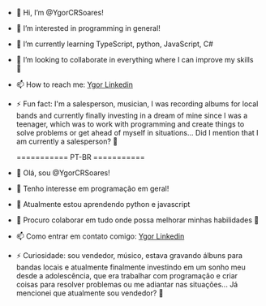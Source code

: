 - 👋 Hi, I’m @YgorCRSoares!
- 👀 I’m interested in programming in general!
- 🌱 I’m currently learning TypeScript, python, JavaScript, C#
- 💞️ I’m looking to collaborate in everything where I can improve my skills 🤣
- 📫 How to reach me: [Ygor Linkedin](https://www.linkedin.com/in/ygor-soares/)
- ⚡ Fun fact: I'm a salesperson, musician, I was recording albums for local bands
  and currently finally investing in a dream of mine since I was a teenager,
  which was to work with programming and create things to solve problems or
  get ahead of myself in situations... Did I mention that I am currently a salesperson? 🤣

  =========== PT-BR ===========
  
- 👋 Olá, sou @YgorCRSoares!
- 👀 Tenho interesse em programação em geral!
- 🌱 Atualmente estou aprendendo python e javascript
- 💞️ Procuro colaborar em tudo onde possa melhorar minhas habilidades 🤣
- 📫 Como entrar em contato comigo: [Ygor Linkedin](https://www.linkedin.com/in/ygor-soares/)
- ⚡ Curiosidade: sou vendedor, músico, estava gravando álbuns para bandas locais
 e atualmente finalmente investindo em um sonho meu desde a adolescência,
 que era trabalhar com programação e criar coisas para resolver problemas ou
 me adiantar nas situações... Já mencionei que atualmente sou vendedor? 🤣

<!---
YgorCRSoares/YgorCRSoares is a ✨ special ✨ repository because its `README.md` (this file) appears on your GitHub profile.
You can click the Preview link to take a look at your changes.
--->
